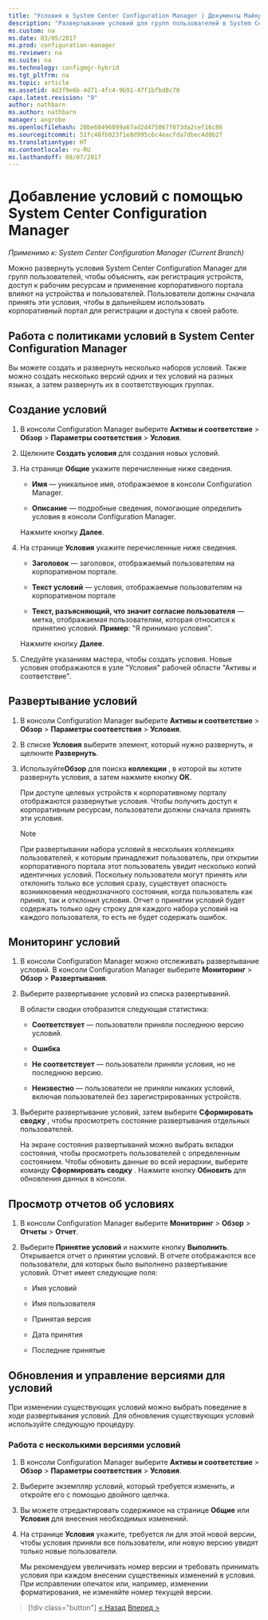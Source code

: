 ```yaml
---
title: "Условия в System Center Configuration Manager | Документы Майкрософт"
description: "Развертывание условий для групп пользователей в System Center Configuration Manager."
ms.custom: na
ms.date: 03/05/2017
ms.prod: configuration-manager
ms.reviewer: na
ms.suite: na
ms.technology: configmgr-hybrid
ms.tgt_pltfrm: na
ms.topic: article
ms.assetid: 4d3f9e6b-4d71-4fc4-9b91-47f1bfbd8c70
caps.latest.revision: "9"
author: nathbarn
ms.author: nathbarn
manager: angrobe
ms.openlocfilehash: 20be68496099a67ad2d475067f073da2cef16c86
ms.sourcegitcommit: 51fc48fb023f1e8d995c6c4eacfda7dbec4d0b2f
ms.translationtype: HT
ms.contentlocale: ru-RU
ms.lasthandoff: 08/07/2017
---
```

# <a name="add-terms-and-conditions-with-system-center-configuration-manager"></a>Добавление условий с помощью System Center Configuration Manager

*Применимо к: System Center Configuration Manager (Current Branch)*

Можно развернуть условия System Center Configuration Manager для групп пользователей, чтобы объяснить, как регистрация устройств, доступ к рабочим ресурсам и применение корпоративного портала влияют на устройства и пользователей. Пользователи должны сначала принять эти условия, чтобы в дальнейшем использовать корпоративный портал для регистрации и доступа к своей работе.  

 ## <a name="working-with-terms-and-conditions-policies-in-system-center-configuration-manager"></a>Работа с политиками условий в System Center Configuration Manager  
 Вы можете создать и развернуть несколько наборов условий. Также можно создать несколько версий одних и тех условий на разных языках, а затем развернуть их в соответствующих группах.  

## <a name="to-create-a-terms-and-conditions"></a>Создание условий  

1.  В консоли Configuration Manager выберите **Активы и соответствие** > **Обзор** > **Параметры соответствия** > **Условия**.  

2.  Щелкните **Создать условия** для создания новых условий.  

3.  На странице **Общие** укажите перечисленные ниже сведения.  

    -   **Имя** — уникальное имя, отображаемое в консоли Configuration Manager.  

    -   **Описание** — подробные сведения, помогающие определить условия в консоли Configuration Manager.  

     Нажмите кнопку **Далее**.  

4.  На странице **Условия** укажите перечисленные ниже сведения.  

    -   **Заголовок** — заголовок, отображаемый пользователям на корпоративном портале.  

    -   **Текст условий** — условия, отображаемые пользователям на корпоративном портале  

    -   **Текст, разъясняющий, что значит согласие пользователя** — метка, отображаемая пользователям, которая относится к принятию условий. **Пример**: "Я принимаю условия".  

     Нажмите кнопку **Далее**.  

5.  Следуйте указаниям мастера, чтобы создать условия. Новые условия отображаются в узле "Условия" рабочей области "Активы и соответствие".  

## <a name="to-deploy-a-terms-and-conditions"></a>Развертывание условий  

1.  В консоли Configuration Manager выберите **Активы и соответствие** > **Обзор** > **Параметры соответствия** > **Условия**.  

2.  В списке **Условия** выберите элемент, который нужно развернуть, и щелкните **Развернуть**.  

3.  Используйте**Обзор** для поиска **коллекции** , в которой вы хотите развернуть условия, а затем нажмите кнопку **ОК**.  

     При доступе целевых устройств к корпоративному порталу отображаются развернутые условия. Чтобы получить доступ к корпоративным ресурсам, пользователи должны сначала принять эти условия.  

    > [!NOTE]  
    >  При развертывании набора условий в нескольких коллекциях пользователей, к которым принадлежит пользователь, при открытии корпоративного портала этот пользователь увидит несколько копий идентичных условий. Поскольку пользователи могут принять или отклонить только все условия сразу, существует опасность возникновения неоднозначного состояния, когда пользователь как принял, так и отклонил условия. Отчет о принятии условий будет содержать только одну строку для каждого набора условий на каждого пользователя, то есть не будет содержать ошибок.  

## <a name="to-monitor-terms-and-conditions"></a>Мониторинг условий  

1.  В консоли Configuration Manager можно отслеживать развертывание условий. В консоли Configuration Manager выберите **Мониторинг** > **Обзор** > **Развертывания**.  

2.  Выберите развертывание условий из списка развертываний.  

     В области сводки отобразится следующая статистика:  

    -   **Соответствует** — пользователи приняли последнюю версию условий.  

    -   **Ошибка**  

    -   **Не соответствует** — пользователи приняли условия, но не последнюю версию.  

    -   **Неизвестно** — пользователи не приняли никаких условий, включая пользователей без зарегистрированных устройств.  

3.  Выберите развертывание условий, затем выберите **Сформировать сводку** , чтобы просмотреть состояние развертывания отдельных пользователей.  

     На экране состояния развертываний можно выбрать вкладки состояния, чтобы просмотреть пользователей с определенным состоянием. Чтобы обновить данные во всей иерархии, выберите команду **Сформировать сводку** . Нажмите кнопку **Обновить** для обновления данных в консоли.  

## <a name="to-view--a-terms-and-conditions-report"></a>Просмотр отчетов об условиях  

1.  В консоли Configuration Manager выберите **Мониторинг** > **Обзор** > **Отчеты** > **Отчет**.  

2.  Выберите **Принятие условий** и нажмите кнопку **Выполнить**. Открывается отчет о принятии условий. В отчете отображаются все пользователи, для которых было выполнено развертывание условий. Отчет имеет следующие поля:  

    -   Имя условий  

    -   Имя пользователя  

    -   Принятая версия  

    -   Дата принятия  

    -   Последние принятые  

## <a name="updates-and-version-control-for-terms-and-conditions"></a>Обновления и управление версиями для условий  
 При изменении существующих условий можно выбрать поведение в ходе развертывания условий. Для обновления существующих условий используйте следующую процедуру.  

### <a name="how-to-work-with-multiple-versions-of-terms-and-conditions"></a>Работа с несколькими версиями условий  

1.  В консоли Configuration Manager выберите **Активы и соответствие** > **Обзор** > **Параметры соответствия** > **Условия**.  

2.  Выберите экземпляр условий, который требуется изменить, и откройте его с помощью двойного щелчка.  

3.  Вы можете отредактировать содержимое на странице **Общие** или **Условия** для внесения необходимых изменений.  

4.  На странице **Условия** укажите, требуется ли для этой новой версии, чтобы условия приняли все пользователи, или новую версию увидят только новые пользователи.  

     Мы рекомендуем увеличивать номер версии и требовать принимать условия при каждом внесении существенных изменений в условия. При исправлении опечаток или, например, изменении форматирования, не изменяйте номер текущей версии.

> [!div class="button"]
[< Назад](configure-intune-subscription.md) [Вперед >](create-service-connection-point.md)
